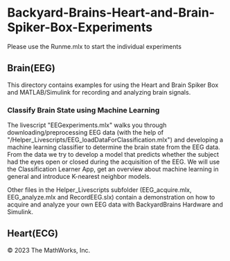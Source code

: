 # Backyard-Brains-Heart-and-Brain-Spiker-Box-Experiments
Please use the Runme.mlx to start the individual experiments

## Brain(EEG)
This directory contains examples for using the Heart and Brain Spiker Box and MATLAB/Simulink for recording and analyzing brain signals.

### Classify Brain State using Machine Learning
The livescript "EEGexperiments.mlx" walks you through downloading/preprocessing EEG data (with the help of "/Helper_Livescripts/EEG_loadDataForClassification.mlx") and developing a machine learning classifier to determine the brain state from the EEG data. From the data we try to develop a model that predicts whether the subject had the eyes open or closed during the acquisition of the EEG. We will use the Classification Learner App, get an overview about machine learning in general and introduce K-nearest neighbor models.

Other files in the Helper_Livescripts subfolder (EEG_acquire.mlx, EEG_analyze.mlx and RecordEEG.slx) contain a demonstration on how to acquire and analyze your own EEG data with BackyardBrains Hardware and Simulink.


## Heart(ECG)



© 2023 The MathWorks, Inc.

